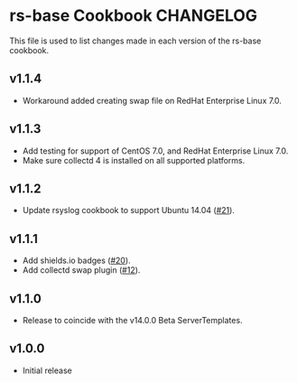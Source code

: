 rs-base Cookbook CHANGELOG
==========================

This file is used to list changes made in each version of the rs-base cookbook.

v1.1.4
------

- Workaround added creating swap file on RedHat Enterprise Linux 7.0.

v1.1.3
------

- Add testing for support of CentOS 7.0, and RedHat Enterprise Linux 7.0.
- Make sure collectd 4 is installed on all supported platforms.

v1.1.2
------

- Update rsyslog cookbook to support Ubuntu 14.04 ([#21][]).

v1.1.1
------

- Add shields.io badges ([#20][]).
- Add collectd swap plugin ([#12][]).

v1.1.0
------

- Release to coincide with the v14.0.0 Beta ServerTemplates.

v1.0.0
------

- Initial release

<!--- The following link definition list is generated by PimpMyChangelog --->
[#12]: https://github.com/rightscale-cookbooks/rs-base/issues/12
[#20]: https://github.com/rightscale-cookbooks/rs-base/issues/20
[#21]: https://github.com/rightscale-cookbooks/rs-base/issues/21
